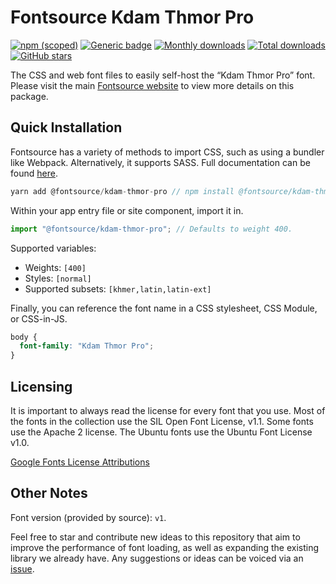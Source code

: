 # Fontsource Kdam Thmor Pro

[![npm (scoped)](https://img.shields.io/npm/v/@fontsource/kdam-thmor-pro?color=brightgreen)](https://www.npmjs.com/package/@fontsource/kdam-thmor-pro) [![Generic badge](https://img.shields.io/badge/fontsource-passing-brightgreen)](https://github.com/fontsource/fontsource) [![Monthly downloads](https://badgen.net/npm/dm/@fontsource/kdam-thmor-pro)](https://github.com/fontsource/fontsource) [![Total downloads](https://badgen.net/npm/dt/@fontsource/kdam-thmor-pro)](https://github.com/fontsource/fontsource) [![GitHub stars](https://img.shields.io/github/stars/fontsource/fontsource.svg?style=social&label=Star)](https://github.com/fontsource/fontsource/stargazers)

The CSS and web font files to easily self-host the “Kdam Thmor Pro” font. Please visit the main [Fontsource website](https://fontsource.org/fonts/kdam-thmor-pro) to view more details on this package.

## Quick Installation

Fontsource has a variety of methods to import CSS, such as using a bundler like Webpack. Alternatively, it supports SASS. Full documentation can be found [here](https://fontsource.org/docs/introduction).

```javascript
yarn add @fontsource/kdam-thmor-pro // npm install @fontsource/kdam-thmor-pro
```

Within your app entry file or site component, import it in.

```javascript
import "@fontsource/kdam-thmor-pro"; // Defaults to weight 400.
```

Supported variables:

- Weights: `[400]`
- Styles: `[normal]`
- Supported subsets: `[khmer,latin,latin-ext]`

Finally, you can reference the font name in a CSS stylesheet, CSS Module, or CSS-in-JS.

```css
body {
  font-family: "Kdam Thmor Pro";
}
```



## Licensing

It is important to always read the license for every font that you use.
Most of the fonts in the collection use the SIL Open Font License, v1.1. Some fonts use the Apache 2 license. The Ubuntu fonts use the Ubuntu Font License v1.0.

[Google Fonts License Attributions](https://fonts.google.com/attribution)

## Other Notes

Font version (provided by source): `v1`.

Feel free to star and contribute new ideas to this repository that aim to improve the performance of font loading, as well as expanding the existing library we already have. Any suggestions or ideas can be voiced via an [issue](https://github.com/fontsource/fontsource/issues).
